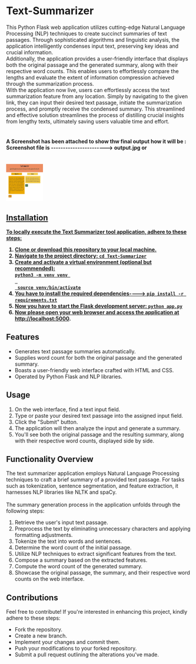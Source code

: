 <h1>Text-Summarizer</h1>
This Python Flask web application utilizes cutting-edge Natural Language Processing (NLP) techniques to create succinct summaries of text passages. Through sophisticated algorithms and linguistic analysis, the application intelligently condenses input text, preserving key ideas and crucial information.
<br>
Additionally, the application provides a user-friendly interface that displays both the original passage and the generated summary, along with their respective word counts. This enables users to effortlessly compare the lengths and evaluate the extent of information compression achieved through the summarization process.
<br>
With the application now live, users can effortlessly access the text summarization feature from any location. Simply by navigating to the given link, they can input their desired text passage, initiate the summarization process, and promptly receive the condensed summary. This streamlined and effective solution streamlines the process of distilling crucial insights from lengthy texts, ultimately saving users valuable time and effort.
<br> <br>
<h4> A Screenshot has been attached to show thw final output how it will be :<br>Screenshot file is -----------------------> output.jpg or <br> <a href = "https://drive.google.com/drive/folders/1BDrM-7GUEzBJ6q81mazEk0lVAkeesMGU?usp=sharing"><h4> <br><img src = "output.jpg" width="100" height="100"><br>
<h2>Installation</h2>
To locally execute the Text Summarizer tool application, adhere to these steps:

<ol>
    <li>Clone or download this repository to your local machine.</li>
    <li>Navigate to the project directory: <code>cd Text-Summarizer</code></li>
    <li>Create and activate a virtual environment (optional but recommended): <br> <code>python3 -m venv venv <br> 
 source venv/bin/activate</code></li>
    <li>You have to install the required dependencies----> <code>pip install -r requirements.txt</code></li>
    <li>Now you have to start the Flask development server: <code>python app.py</code></li>
    <li>Now please open your web browser and access the application at <a href="http://localhost:5000" target="_blank">http://localhost:5000</a>.</li>
</ol>
<h2>Features</h2>
<ul>
    <li>Generates text passage summaries automatically.</li>
    <li>Supplies word count for both the original passage and the generated summary.</li>
    <li>Boasts a user-friendly web interface crafted with HTML and CSS.</li>
    <li>Operated by Python Flask and NLP libraries.</li>
</ul>
<h2>Usage</h2>
<ol>
    <li>On the web interface, find a text input field.</li>
    <li>Type or paste your desired text passage into the assigned input field.</li>
    <li>Click the "Submit" button.</li>
    <li>The application will then analyze the input and generate a summary.</li>
    <li>You'll see both the original passage and the resulting summary, along with their respective word counts, displayed side by side.</li>
</ol>
<h2>Functionality Overview</h2>
The text summarizer application employs Natural Language Processing techniques to craft a brief summary of a provided text passage. For tasks such as tokenization, sentence segmentation, and feature extraction, it harnesses NLP libraries like NLTK and spaCy. <br> <br>
The summary generation process in the application unfolds through the following steps:
<ol>
    <li>Retrieve the user's input text passage.</li>
    <li>Preprocess the text by eliminating unnecessary characters and applying formatting adjustments.</li>
    <li>Tokenize the text into words and sentences.</li>
    <li>Determine the word count of the initial passage.</li>
    <li>Utilize NLP techniques to extract significant features from the text.</li>
    <li>Compose a summary based on the extracted features.</li>
    <li>Compute the word count of the generated summary.</li>
    <li>Showcase the original passage, the summary, and their respective word counts on the web interface.</li>
</ol>
<h2>Contributions</h2>
Feel free to contribute! If you're interested in enhancing this project, kindly adhere to these steps:
<ul>
    <li>Fork the repository.</li>
    <li>Create a new branch.</li>
    <li>Implement your changes and commit them.</li>
    <li>Push your modifications to your forked repository.</li>
    <li>Submit a pull request outlining the alterations you've made.</li>
</ul>
